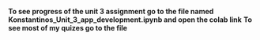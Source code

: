 **To see progress of the unit 3 assignment go to the file named Konstantinos_Unit_3_app_development.ipynb and open the colab link**
**To see most of my quizes go to the file**
